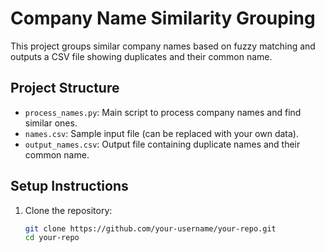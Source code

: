 # Company Name Similarity Grouping

This project groups similar company names based on fuzzy matching and outputs a CSV file showing duplicates and their common name.

## Project Structure

- `process_names.py`: Main script to process company names and find similar ones.
- `names.csv`: Sample input file (can be replaced with your own data).
- `output_names.csv`: Output file containing duplicate names and their common name.

## Setup Instructions

1. Clone the repository:

   ```bash
   git clone https://github.com/your-username/your-repo.git
   cd your-repo
